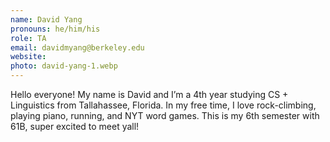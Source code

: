 ```yaml
---
name: David Yang
pronouns: he/him/his
role: TA
email: davidmyang@berkeley.edu
website: 
photo: david-yang-1.webp
---
```


Hello everyone! My name is David and I’m a 4th year studying CS + Linguistics from Tallahassee, Florida. In my free time, I love rock-climbing, playing piano, running, and NYT word games. This is my 6th semester with 61B, super excited to meet yall!